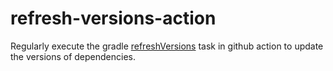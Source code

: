 # refresh-versions-action
Regularly execute the gradle [refreshVersions](https://github.com/jmfayard/refreshVersions) task in github action to update the versions of dependencies.
